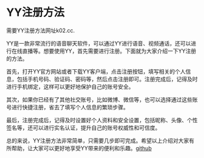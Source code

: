 # YY注册方法

需要YY注册方法网址k02.cc. 

YY是一款非常流行的语音聊天软件，可以通过YY进行语音、视频通话，还可以进行在线直播等。想要使用YY，首先需要进行注册。下面就为大家介绍一下YY注册的方法。

首先，打开YY官方网站或者下载YY客户端，点击注册按钮，填写相关的个人信息，包括手机号码、验证码、密码等，然后点击注册即可。注册完成后，记得及时进行手机绑定，这样可以更好地保护自己的账号安全。

其次，如果你已经有了其他社交账号，比如微博、微信等，也可以选择通过这些账号进行快捷注册，省去了填写个人信息的繁琐步骤。

最后，注册完成后，记得及时设置好个人资料和安全设置，包括昵称、头像、个性签名等，还可以进行实名认证，提升自己的账号权威性和可信度。

总的来说，YY注册方法非常简单，只需要几步即可完成。希望以上介绍对大家有所帮助，让大家可以更好地享受YY带来的便利和乐趣。[github](https://github.com)